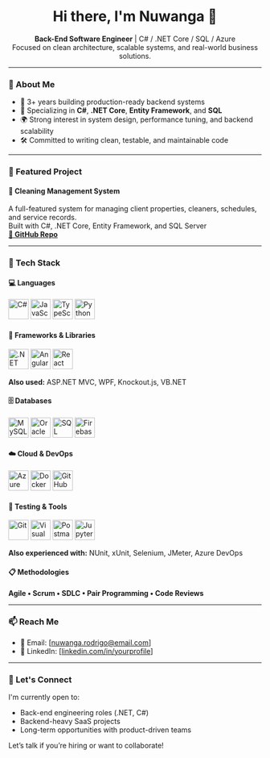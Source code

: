 
<h1 align="center">Hi there, I'm Nuwanga 👋</h1>

<p align="center">
  <b>Back-End Software Engineer</b> | C# / .NET Core / SQL / Azure  
  <br/>
  Focused on clean architecture, scalable systems, and real-world business solutions.
</p>

---

### 🚀 About Me

- 🧠 3+ years building production-ready backend systems
- 💼 Specializing in **C#**, **.NET Core**, **Entity Framework**, and **SQL**
- 🌍 Strong interest in system design, performance tuning, and backend scalability
- 🛠️ Committed to writing clean, testable, and maintainable code

---

### 🔨 Featured Project

#### 🧹 Cleaning Management System  
A full-featured system for managing client properties, cleaners, schedules, and service records.  
Built with C#, .NET Core, Entity Framework, and SQL Server  
**[🔗 GitHub Repo]([https://github.com/yourusername/cleaning-management](https://github.com/NuwangaRodrigo/CleaningScheduleBokkingManagementSystem.git))** 

---

### 🧰 Tech Stack

#### 💻 Languages
<p>
  <img src="https://cdn.jsdelivr.net/gh/devicons/devicon/icons/csharp/csharp-original.svg" width="40" height="40" alt="C#" />
  <img src="https://cdn.jsdelivr.net/gh/devicons/devicon/icons/javascript/javascript-original.svg" width="40" height="40" alt="JavaScript" />
  <img src="https://cdn.jsdelivr.net/gh/devicons/devicon/icons/typescript/typescript-original.svg" width="40" height="40" alt="TypeScript" />
  <img src="https://cdn.jsdelivr.net/gh/devicons/devicon/icons/python/python-original.svg" width="40" height="40" alt="Python" />
</p>

#### 🧱 Frameworks & Libraries
<p>
  <img src="https://cdn.jsdelivr.net/gh/devicons/devicon/icons/dot-net/dot-net-original.svg" width="40" height="40" alt=".NET Core" />
  <img src="https://cdn.jsdelivr.net/gh/devicons/devicon/icons/angularjs/angularjs-original.svg" width="40" height="40" alt="AngularJS" />
  <img src="https://cdn.jsdelivr.net/gh/devicons/devicon/icons/react/react-original.svg" width="40" height="40" alt="React" />
</p>

<!-- KnockoutJS and WPF don't have logos, but you can mention them in plain text below -->
<p><b>Also used:</b> ASP.NET MVC, WPF, Knockout.js, VB.NET</p>

#### 🗄️ Databases
<p>
  <img src="https://cdn.jsdelivr.net/gh/devicons/devicon/icons/mysql/mysql-original.svg" width="40" height="40" alt="MySQL" />
  <img src="https://cdn.jsdelivr.net/gh/devicons/devicon/icons/oracle/oracle-original.svg" width="40" height="40" alt="Oracle" />
  <img src="https://cdn.jsdelivr.net/gh/devicons/devicon/icons/sqlite/sqlite-original.svg" width="40" height="40" alt="SQL Server" />
  <img src="https://img.icons8.com/color/48/000000/firebase.png" width="40" height="40" alt="Firebase" />
</p>

#### ☁️ Cloud & DevOps
<p>
  <img src="https://cdn.jsdelivr.net/gh/devicons/devicon/icons/azure/azure-original.svg" width="40" height="40" alt="Azure" />
  <img src="https://cdn.jsdelivr.net/gh/devicons/devicon/icons/docker/docker-original.svg" width="40" height="40" alt="Docker" />
  <img src="https://cdn.jsdelivr.net/gh/devicons/devicon/icons/github/github-original.svg" width="40" height="40" alt="GitHub Actions" />
</p>

#### 🧪 Testing & Tools
<p>
  <img src="https://cdn.jsdelivr.net/gh/devicons/devicon/icons/git/git-original.svg" width="40" height="40" alt="Git" />
  <img src="https://cdn.jsdelivr.net/gh/devicons/devicon/icons/visualstudio/visualstudio-plain.svg" width="40" height="40" alt="Visual Studio" />
  <img src="https://cdn.jsdelivr.net/gh/devicons/devicon/icons/postman/postman-original.svg" width="40" height="40" alt="Postman" />
  <img src="https://cdn.jsdelivr.net/gh/devicons/devicon/icons/jupyter/jupyter-original.svg" width="40" height="40" alt="Jupyter" />
</p>

<p><b>Also experienced with:</b> NUnit, xUnit, Selenium, JMeter, Azure DevOps</p>

#### 📋 Methodologies
<p><b>Agile • Scrum • SDLC • Pair Programming • Code Reviews</b></p>


---

### 📫 Reach Me

- 📧 Email: [nuwanga.rodrigo@email.com]  
- 💼 LinkedIn: [[linkedin.com/in/yourprofile](https://www.linkedin.com/in/nuwanga-rodrigo-851142169/)]


---

### 🤝 Let's Connect

I'm currently open to:
- Back-end engineering roles (.NET, C#)
- Backend-heavy SaaS projects
- Long-term opportunities with product-driven teams

Let’s talk if you’re hiring or want to collaborate!


